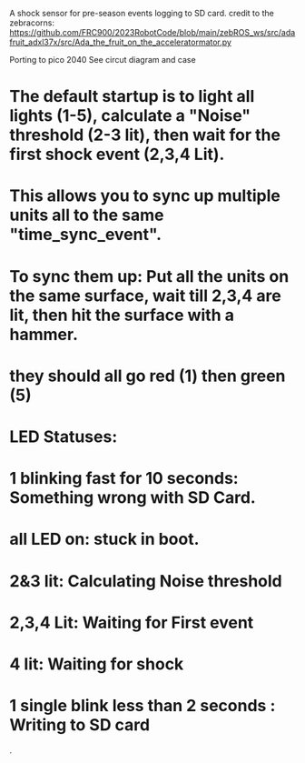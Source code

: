 A shock sensor for pre-season events logging to SD card.
credit to the zebracorns:
https://github.com/FRC900/2023RobotCode/blob/main/zebROS_ws/src/adafruit_adxl37x/src/Ada_the_fruit_on_the_acceleratormator.py

Porting to pico 2040
See circut diagram and case

# The default startup is to light all lights (1-5), calculate a "Noise" threshold (2-3 lit), then wait for the first shock event (2,3,4 Lit).
# This allows you to sync up multiple units all to the same "time_sync_event".
# To sync them up: Put all the units on the same surface, wait till 2,3,4 are lit, then hit the surface with a hammer.
# they should all go red (1) then green (5)

# LED Statuses:
# 1 blinking fast for 10 seconds: Something wrong with SD Card.
# all LED on: stuck in boot.
# 2&3 lit: Calculating Noise threshold
# 2,3,4 Lit: Waiting for First event
# 4 lit: Waiting for shock
# 1 single blink less than 2 seconds : Writing to SD card
.


